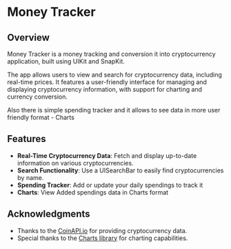 # Money Tracker

## Overview
Money Tracker is a money tracking and conversion it into cryptocurrency application, built using UIKit and SnapKit. 

The app allows users to view and search for cryptocurrency data, including real-time prices. 
It features a user-friendly interface for managing and displaying cryptocurrency information, with support for charting and currency conversion.

Also there is simple spending tracker and it allows to see data in more user friendly format - Charts

## Features
- **Real-Time Cryptocurrency Data**: Fetch and display up-to-date information on various cryptocurrencies.
- **Search Functionality**: Use a UISearchBar to easily find cryptocurrencies by name.
- **Spending Tracker**: Add or update your daily spendings to track it
- **Charts**: View Added spendings data in Charts format

## Acknowledgments
- Thanks to the [CoinAPI.io](https://www.coinapi.io/) for providing cryptocurrency data.
- Special thanks to the [Charts library](https://github.com/danielgindi/Charts) for charting capabilities.
